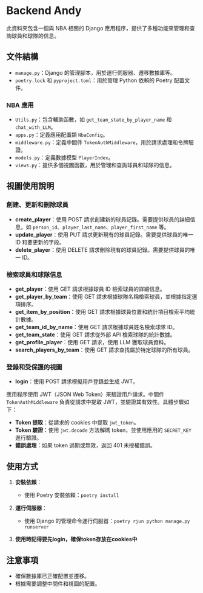 # Backend Andy

此資料夾包含一個與 NBA 相關的 Django 應用程序，提供了多種功能來管理和查詢球員和球隊的信息。

## 文件結構

- `manage.py`：Django 的管理腳本，用於運行伺服器、遷移數據庫等。
- `poetry.lock` 和 `pyproject.toml`：用於管理 Python 依賴的 Poetry 配置文件。

### NBA 應用

- `Utils.py`：包含輔助函數，如 `get_team_state_by_player_name` 和 `chat_with_LLM`。
- `apps.py`：定義應用配置類 `NbaConfig`。
- `middleware.py`：定義中間件 `TokenAuthMiddleware`，用於請求處理和令牌驗證。
- `models.py`：定義數據模型 `PlayerIndex`。
- `views.py`：提供多個視圖函數，用於管理和查詢球員和球隊的信息。

## 視圖使用說明

### 創建、更新和刪除球員

- **create_player**：使用 POST 請求創建新的球員記錄。需要提供球員的詳細信息，如 `person_id`、`player_last_name`、`player_first_name` 等。
- **update_player**：使用 PUT 請求更新現有的球員記錄。需要提供球員的唯一 ID 和要更新的字段。
- **delete_player**：使用 DELETE 請求刪除現有的球員記錄。需要提供球員的唯一 ID。

### 檢索球員和球隊信息

- **get_player**：使用 GET 請求根據球員 ID 檢索球員的詳細信息。
- **get_player_by_team**：使用 GET 請求根據球隊名稱檢索球員，並根據指定選項排序。
- **get_item_by_position**：使用 GET 請求根據球員位置和統計項目檢索平均統計數據。
- **get_team_id_by_name**：使用 GET 請求根據球員姓名檢索球隊 ID。
- **get_team_state**：使用 GET 請求從外部 API 檢索球隊的統計數據。
- **get_profile_player**：使用 GET 請求，使用 LLM 獲取球員資料。
- **search_players_by_team**：使用 GET 請求查找屬於特定球隊的所有球員。

### 登錄和受保護的視圖

- **login**：使用 POST 請求模擬用戶登錄並生成 JWT。


應用程序使用 JWT（JSON Web Token）來驗證用戶請求。中間件 `TokenAuthMiddleware` 負責從請求中提取 JWT，並驗證其有效性。具體步驟如下：

- **Token 提取**：從請求的 cookies 中提取 `jwt_token`。
- **Token 驗證**：使用 `jwt.decode` 方法解碼 token，並使用應用的 `SECRET_KEY` 進行驗證。
- **錯誤處理**：如果 token 過期或無效，返回 401 未授權錯誤。

## 使用方式
1. **安裝依賴**：
   - 使用 Poetry 安裝依賴：`poetry install`

2. **運行伺服器**：
   - 使用 Django 的管理命令運行伺服器：`poetry rjun python manage.py runserver`

3. **使用時記得要先login，確保token存放在cookies中**

## 注意事項

- 確保數據庫已正確配置並遷移。
- 根據需要調整中間件和視圖的配置。
